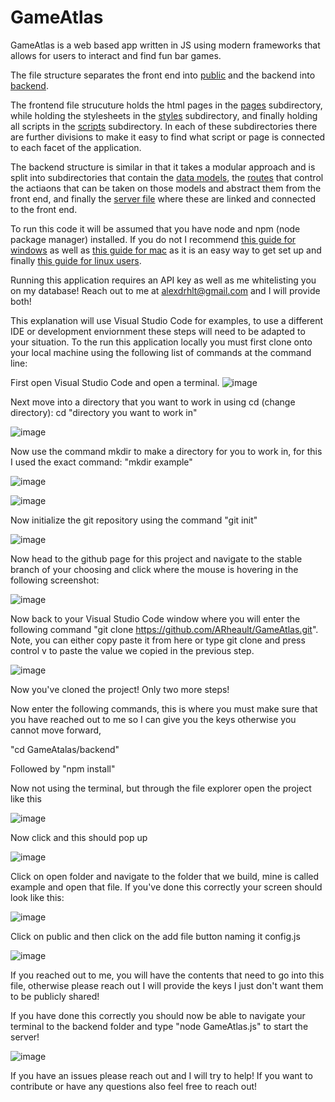 # GameAtlas
GameAtlas is a web based app written in JS using modern frameworks that allows for users to interact and find fun bar games.

The file structure separates the front end into [public](https://github.com/ARheault/GameAtlas/tree/development/public) and the backend into [backend](https://github.com/ARheault/GameAtlas/tree/development/backend).

The frontend file strucuture holds the html pages in the [pages](https://github.com/ARheault/GameAtlas/tree/development/public/pages) subdirectory, while holding the stylesheets in the [styles](https://github.com/ARheault/GameAtlas/tree/development/public/styles) subdirectory, and finally holding all scripts in the [scripts](https://github.com/ARheault/GameAtlas/tree/development/public/scripts) subdirectory. In each of these subdirectories there are further divisions to make it easy to find what script or page is connected to each facet of the application.

The backend structure is similar in that it takes a modular approach and is split into subdirectories that contain the [data models](https://github.com/ARheault/GameAtlas/tree/development/backend/models), the [routes](https://github.com/ARheault/GameAtlas/tree/development/backend/routes) that control the actiaons that can be taken on those models and abstract them from the front end, and finally the [server file](https://github.com/ARheault/GameAtlas/blob/development/backend/GameAtlas.js) where these are linked and connected to the front end.


To run this code it will be assumed that you have node and npm (node package manager) installed. If you do not I recommend [this guide for windows](https://phoenixnap.com/kb/install-node-js-npm-on-windows) as well as [this guide for mac](https://treehouse.github.io/installation-guides/mac/node-mac.html) as it is an easy way to get set up and finally [this guide for linux users](https://linuxize.com/post/how-to-install-node-js-on-ubuntu-18.04/).


Running this application requires an API key as well as me whitelisting you on my database! Reach out to me at alexdrhlt@gmail.com and I will provide both!


This explanation will use Visual Studio Code for examples, to use a different IDE or development enviornment these steps will need to be adapted to your situation.
To the run this application locally you must first clone onto your local machine using the following list of commands at the command line:

First open Visual Studio Code and open a terminal.
![image](https://user-images.githubusercontent.com/71666828/120891143-bc154980-c5bb-11eb-8274-4c119b2934b4.png)

Next move into a directory that you want to work in using cd (change directory): cd "directory you want to work in"

![image](https://user-images.githubusercontent.com/71666828/120891177-fbdc3100-c5bb-11eb-9fac-0bc14b653a1a.png)


Now use the command mkdir to make a directory for you to work in, for this I used the exact command: "mkdir example"

![image](https://user-images.githubusercontent.com/71666828/120891212-2e862980-c5bc-11eb-824b-8decfc977ef2.png)

![image](https://user-images.githubusercontent.com/71666828/120891216-33e37400-c5bc-11eb-9f75-c1bf691c9dcc.png)

Now initialize the git repository using the command "git init"

![image](https://user-images.githubusercontent.com/71666828/120891230-507fac00-c5bc-11eb-9549-e578e6d85f92.png)

Now head to the github page for this project and navigate to the stable branch of your choosing and click where the mouse is hovering in the following screenshot:

![image](https://user-images.githubusercontent.com/71666828/120891307-b3714300-c5bc-11eb-80f3-d069cadb14ec.png)

Now back to your Visual Studio Code window where you will enter the following command "git clone https://github.com/ARheault/GameAtlas.git".
Note, you can either copy paste it from here or type git clone and press control v to paste the value we copied in the previous step.

![image](https://user-images.githubusercontent.com/71666828/120891394-4dd18680-c5bd-11eb-89ee-982156d170e6.png)

Now you've cloned the project! Only two more steps!

Now enter the following commands, this is where you must make sure that you have reached out to me so I can give you the keys otherwise you cannot move forward,

"cd GameAtalas/backend"

Followed by "npm install"

Now not using the terminal, but through the file explorer open the project like this

![image](https://user-images.githubusercontent.com/71666828/120891583-38109100-c5be-11eb-958e-c9faf83eedcc.png)


Now click and this should pop up

![image](https://user-images.githubusercontent.com/71666828/120891586-4068cc00-c5be-11eb-80ac-89b7e7dc9003.png)

Click on open folder and navigate to the folder that we build, mine is called example and open that file.
If you've done this correctly your screen should look like this:

![image](https://user-images.githubusercontent.com/71666828/120891613-5f675e00-c5be-11eb-8250-72412a46e5c4.png)

Click on public and then click on the add file button naming it config.js

![image](https://user-images.githubusercontent.com/71666828/120891665-989fce00-c5be-11eb-9ca5-3ba43fa94b8b.png)

If you reached out to me, you will have the contents that need to go into this file, otherwise please reach out I will provide the keys I just don't want them to be publicly shared!

If you have done this correctly you should now be able to navigate your terminal to the backend folder and type "node GameAtlas.js" to start the server!


![image](https://user-images.githubusercontent.com/71666828/120891755-149a1600-c5bf-11eb-8f65-2ee1529acce3.png)

If you have an issues please reach out and I will try to help! If you want to contribute or have any questions also feel free to reach out!
